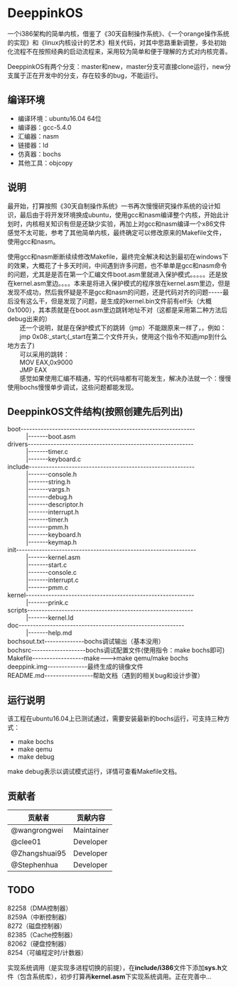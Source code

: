 # DeeppinkOS

一个i386架构的简单内核，借鉴了《30天自制操作系统》、《一个orange操作系统的实现》和《linux内核设计的艺术》相关代码，对其中思路重新调整，多处初始化流程不在按照经典的启动流程来，采用较为简单和便于理解的方式对内核完善。

DeeppinkOS有两个分支：master和new，master分支可直接clone运行，new分支属于正在开发中的分支，存在较多的bug，不能运行。

## 编译环境

 - 编译环境：ubuntu16.04 64位
 - 编译器：gcc-5.4.0
 - 汇编器：nasm
 - 链接器：ld
 - 仿真器：bochs
 - 其他工具：objcopy

## 说明

最开始，打算按照《30天自制操作系统》一书再次慢慢研究操作系统的设计知识，最后由于将开发环境换成ubuntu，使用gcc和nasm编译整个内核，开始此计划时，内核相关知识有但是还缺少实验，再加上对gcc和nasm编译一个x86文件感觉不太可能，参考了其他简单内核，最终确定可以修改原来的Makefile文件，使用gcc和nasm。

使用gcc和nasm断断续续修改Makefile，最终完全解决和达到最初在windows下的效果，大概花了十多天时间，中间遇到许多问题，也不单单是gcc和nasm命令的问题，尤其是是否在第一个汇编文件boot.asm里就进入保护模式。。。。。还是放在kernel.asm里边。。。。本来是将进入保护模式的程序放在kernel.asm里边，但是发现不成功，然后我怀疑是不是gcc和nasm的问题，还是代码对齐的问题-----最后没有这么干，但是发现了问题，是生成的kernel.bin文件前有elf头（大概0x1000），其本质就是在boot.asm里边跳转地址不对（这都是采用第二种方法后debug出来的） </br>
&#160; &#160; &#160; &#160;还一个说明，就是在保护模式下的跳转（jmp）不能跟原来一样了，，例如：</br>
&#160; &#160; &#160; &#160;jmp 0x08:_start;(_start在第二个文件开头，使用这个指令不知道jmp到什么地方去了) </br>
&#160; &#160; &#160; &#160;可以采用的跳转：</br>
&#160; &#160; &#160; &#160;MOV EAX,0x9000 </br>
&#160; &#160; &#160; &#160;JMP EAX </br>
&#160; &#160; &#160; &#160;感觉如果使用汇编不精通，写的代码啥都有可能发生，解决办法就一个：慢慢使用bochs慢慢单步调试，这些问题都能发现。

## DeeppinkOS文件结构(按照创建先后列出)

boot-------------------------------------------------------------   </br>
&emsp;&emsp;&emsp;|-------boot.asm   </br>
drivers----------------------------------------------------------  </br>
&emsp;&emsp;&emsp;|-------timer.c  </br>
&emsp;&emsp;&emsp;|-------keyboard.c  </br>
include----------------------------------------------------------  </br>
&emsp;&emsp;&emsp;|-------console.h  </br>
&emsp;&emsp;&emsp;|-------string.h  </br>
&emsp;&emsp;&emsp;|-------vargs.h  </br>
&emsp;&emsp;&emsp;|-------debug.h  </br>
&emsp;&emsp;&emsp;|-------descriptor.h  </br>
&emsp;&emsp;&emsp;|-------interrupt.h  </br>
&emsp;&emsp;&emsp;|-------timer.h  </br>
&emsp;&emsp;&emsp;|-------pmm.h  </br>
&emsp;&emsp;&emsp;|-------keyboard.h  </br>
&emsp;&emsp;&emsp;|-------keymap.h  </br>
init---------------------------------------------------------------  </br>
&emsp;&emsp;&emsp;|-------kernel.asm  </br>
&emsp;&emsp;&emsp;|-------start.c  </br>
&emsp;&emsp;&emsp;|-------console.c  </br>
&emsp;&emsp;&emsp;|-------interrupt.c  </br>
&emsp;&emsp;&emsp;|-------pmm.c  </br>
kernel-----------------------------------------------------------  </br>
&emsp;&emsp;&emsp;|-------prink.c  </br>
scripts----------------------------------------------------------  </br>
&emsp;&emsp;&emsp;|-------kernel.ld  </br>
doc----------------------------------------------------------  </br>
&emsp;&emsp;&emsp;|-------help.md  </br>
bochsout.txt--------------bochs调试输出（基本没用）  </br>
bochsrc-------------------bochs调试配置文件(使用指令：make bochs即可)  </br>
Makefile------------------make--->make qemu/make bochs  </br>
deeppink.img--------------最终生成的镜像文件  </br>
README.md-----------------帮助文档（遇到的相关bug和设计步骤）  </br>

## 运行说明

该工程在ubuntu16.04上已测试通过，需要安装最新的bochs运行，可支持三种方式：

- make bochs
- make qemu
- make debug

make debug表示以调试模式运行，详情可查看Makefile文档。

## 贡献者

| 贡献者 | 贡献内容 |
| ------ | -------- |
| @wangrongwei | Maintainer |
| @clee01 | Developer |
| @Zhangshuai95 | Developer |
| @Stephenhua | Developer |

## TODO

82258（DMA控制器）</br>
8259A（中断控制器）</br>
8272（磁盘控制器） </br>
82385（Cache控制器）</br>
82062（硬盘控制器）</br>
8254（可编程定时/计数器）</br>

实现系统调用（是实现多进程切换的前提），在<b>include/i386</b>文件下添加<b>sys.h</b>文件（包含系统库），初步打算再<b>kernel.asm</b>下实现系统调用。正在完善中...
